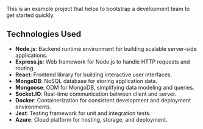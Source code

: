 This is an example project that helps to bootstrap a development team to get started quickly.

## Technologies Used

- **Node.js**: Backend runtime environment for building scalable server-side applications.
- **Express.js**: Web framework for Node.js to handle HTTP requests and routing.
- **React**: Frontend library for building interactive user interfaces.
- **MongoDB**: NoSQL database for storing application data.
- **Mongoose**: ODM for MongoDB, simplifying data modeling and queries.
- **Socket.IO**: Real-time communication between client and server.
- **Docker**: Containerization for consistent development and deployment environments.
- **Jest**: Testing framework for unit and integration tests.
- **Azure**: Cloud platform for hosting, storage, and deployment.
